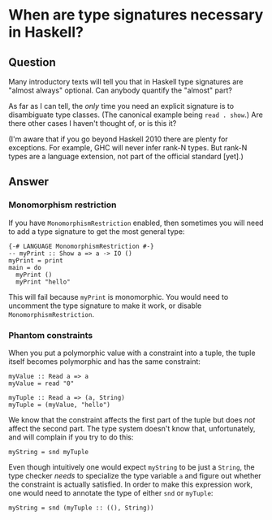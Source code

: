 
# When are type signatures necessary in Haskell?

## Question
        
Many introductory texts will tell you that in Haskell type signatures are "almost always" optional. Can anybody quantify the "almost" part?

As far as I can tell, the _only_ time you need an explicit signature is to disambiguate type classes. (The canonical example being `read . show`.) Are there other cases I haven't thought of, or is this it?

(I'm aware that if you go beyond Haskell 2010 there are plenty for exceptions. For example, GHC will never infer rank-N types. But rank-N types are a language extension, not part of the official standard \[yet\].)

## Answer
        
### Monomorphism restriction

If you have `MonomorphismRestriction` enabled, then sometimes you will need to add a type signature to get the most general type:

    {-# LANGUAGE MonomorphismRestriction #-}
    -- myPrint :: Show a => a -> IO ()
    myPrint = print
    main = do
      myPrint ()
      myPrint "hello"
    

This will fail because `myPrint` is monomorphic. You would need to uncomment the type signature to make it work, or disable `MonomorphismRestriction`.

### Phantom constraints

When you put a polymorphic value with a constraint into a tuple, the tuple itself becomes polymorphic and has the same constraint:

    myValue :: Read a => a
    myValue = read "0"
    
    myTuple :: Read a => (a, String)
    myTuple = (myValue, "hello")
    

We know that the constraint affects the first part of the tuple but does _not_ affect the second part. The type system doesn't know that, unfortunately, and will complain if you try to do this:

    myString = snd myTuple
    

Even though intuitively one would expect `myString` to be just a `String`, the type checker _needs_ to specialize the type variable `a` and figure out whether the constraint is actually satisfied. In order to make this expression work, one would need to annotate the type of either `snd` or `myTuple`:

    myString = snd (myTuple :: ((), String))
